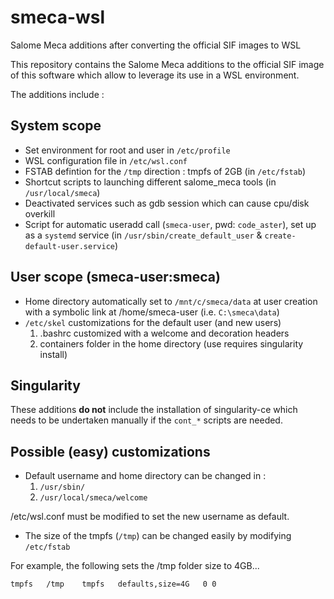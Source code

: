 # smeca-wsl
Salome Meca additions after converting the official SIF images to WSL

This repository contains the Salome Meca additions to the official SIF image
of this software which allow to leverage its use in a WSL environment.

The additions include :

System scope
-------------

- Set environment for root and user in `/etc/profile`
- WSL configuration file in `/etc/wsl.conf`
- FSTAB defintion for the `/tmp` direction : tmpfs of 2GB (in `/etc/fstab`)
- Shortcut scripts to launching different salome_meca tools (in `/usr/local/smeca`)
- Deactivated services such as gdb session which can cause cpu/disk overkill
- Script for automatic useradd call (`smeca-user`, pwd: `code_aster`), set up as a 
  `systemd` service (in `/usr/sbin/create_default_user` & `create-default-user.service`)

User scope (smeca-user:smeca)
-----------------------------

- Home directory automatically set to `/mnt/c/smeca/data` at user creation with a
  symbolic link at /home/smeca-user (i.e. `C:\smeca\data`)
- `/etc/skel` customizations for the default user (and new users)
	1. .bashrc customized with a welcome and decoration headers
	2. containers folder in the home directory (use requires singularity install)


Singularity
-----------

These additions **do not** include the installation of singularity-ce which 
needs to be undertaken manually if the `cont_*` scripts are needed.


Possible (easy) customizations
-------------------------------

- Default username and home directory can be changed in :
	1. `/usr/sbin/`
	2. `/usr/local/smeca/welcome`

/etc/wsl.conf must be modified to set the new username as default.

- The size of the tmpfs (`/tmp`) can be changed easily by modifying `/etc/fstab`

For example, the following sets the /tmp folder size to 4GB...

```
tmpfs   /tmp    tmpfs   defaults,size=4G   0 0
```